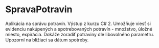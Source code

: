 # SpravaPotravin
Aplikácia na správu potravín. Výstup z kurzu C# 2.
Umožňuje viesť si evidenciu nakúpených a spotrebovaných potravín - množstvo, úložné miesto, expirácia. 
Dokáže zoradiť potraviny dle libovolného parametru.
Upozorní na blížiaci sa dátum spotreby. 
